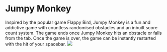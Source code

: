 # Jumpy Monkey
Inspired by the popular game Flappy Bird, Jumpy Monkey is a fun and addictive game with countless randomised obstacles and an inbuilt score count system.
The game ends once Jumpy Monkey hits an obstacle or falls from the tab.
Once the game is over, the game can be instantly restarted with the hit of your spacebar.
![](https://github.com/Albin04Sway/Jumpy-Monkey/blob/main/JumpyMonkey/JumpyMonkey.gif)

